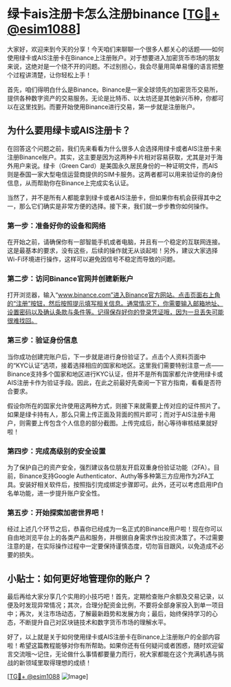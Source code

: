 # 绿卡ais注册卡怎么注册binance [[TG💪+ @esim1088](https://t.me/s/esim1088)]

大家好，欢迎来到今天的分享！今天咱们来聊聊一个很多人都关心的话题——如何使用绿卡或AIS注册卡在Binance上注册账户。对于想要进入加密货币市场的朋友来说，这绝对是一个绕不开的问题。不过别担心，我会尽量用简单易懂的语言把整个过程讲清楚，让你轻松上手！

首先，咱们得明白什么是Binance。Binance是一家全球领先的加密货币交易所，提供各种数字资产的交易服务。无论是比特币、以太坊还是其他新兴币种，你都可以在这里找到。而要开始使用Binance进行交易，第一步就是注册账户。

## 为什么要用绿卡或AIS注册卡？

在回答这个问题之前，我们先来看看为什么很多人会选择用绿卡或者AIS注册卡来注册Binance账户。其实，这主要是因为这两种卡片相对容易获取，尤其是对于海外用户来说。绿卡（Green Card）是美国永久居民身份的一种证明文件，而AIS则是泰国一家大型电信运营商提供的SIM卡服务。这两者都可以用来验证你的身份信息，从而帮助你在Binance上完成实名认证。

当然了，并不是所有人都能拿到绿卡或者AIS注册卡，但如果你有机会获得其中之一，那么它们确实是非常方便的选择。接下来，我们就一步步教你如何操作。

### 第一步：准备好你的设备和网络

在开始之前，请确保你有一部智能手机或者电脑，并且有一个稳定的互联网连接。这是最基本的要求，没有这些，后续的操作就无从谈起啦！另外，建议大家选择Wi-Fi环境进行操作，这样可以避免因信号不稳定而导致的问题。

### 第二步：访问Binance官网并创建新账户

打开浏览器，输入“www.binance.com”进入Binance官方网站。点击页面右上角的“注册”按钮，然后按照提示填写相关信息。通常情况下，你需要输入邮箱地址、设置密码以及确认条款与条件等。记得保存好你的登录凭证哦，因为一旦丢失可能很难找回。

### 第三步：验证身份信息

当你成功创建完账户后，下一步就是进行身份验证了。点击个人资料页面中的“KYC认证”选项，接着选择相应的国家和地区。这里我们需要特别注意一点——Binance支持多个国家和地区进行KYC认证，但并不是所有国家都允许使用绿卡或AIS注册卡作为验证手段。因此，在此之前最好先查阅一下官方指南，看看是否符合要求。

假设你所在的国家允许使用这两种方式，则接下来就需要上传对应的证件照片了。如果是绿卡持有人，那么只需上传正面及背面的照片即可；而对于AIS注册卡用户，则需要上传包含个人信息的部分截图。上传完成后，耐心等待审核结果就好啦！

### 第四步：完成高级别的安全设置

为了保护自己的资产安全，强烈建议各位朋友开启双重身份验证功能（2FA）。目前，Binance支持Google Authenticator、Authy等多种第三方应用作为2FA工具。安装好相关软件后，按照指引完成绑定步骤即可。此外，还可以考虑启用IP白名单功能，进一步提升账户安全性。

### 第五步：开始探索加密世界吧！

经过上述几个环节之后，恭喜你已经成为一名正式的Binance用户啦！现在你可以自由地浏览平台上的各类产品和服务，并根据自身需求作出投资决策了。不过需要注意的是，在实际操作过程中一定要保持谨慎态度，切勿盲目跟风，以免造成不必要的损失。

## 小贴士：如何更好地管理你的账户？

最后再给大家分享几个实用的小技巧吧！首先，定期检查账户余额及交易记录，以便及时发现异常情况；其次，合理分配资金比例，不要将全部身家投入到单一项目中；再次，关注市场动态，了解最新趋势和发展方向；最后，始终保持学习的心态，不断提升自己对区块链技术和数字货币市场的理解水平。

好了，以上就是关于如何使用绿卡或AIS注册卡在Binance上注册账户的全部内容啦！希望这篇教程能够对你有所帮助。如果你还有任何疑问或者困惑，随时欢迎留言交流哦～记住，无论做什么事情都要量力而行，祝大家都能在这个充满机遇与挑战的新领域里取得理想的成绩！

[[TG💪+ @esim1088](https://t.me/s/esim1088) ![Image](https://i.postimg.cc/4NQfJmqS/Snipaste-2025-05-13-00-14-12.png)]